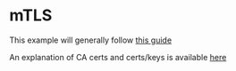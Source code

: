 # mTLS

This example will generally follow [this guide](https://medium.com/geekculture/mtls-with-nginx-and-nodejs-e3d0980ed950)

An explanation of CA certs and certs/keys is available [here](http://www.steves-internet-guide.com/ssl-certificates-explained/)